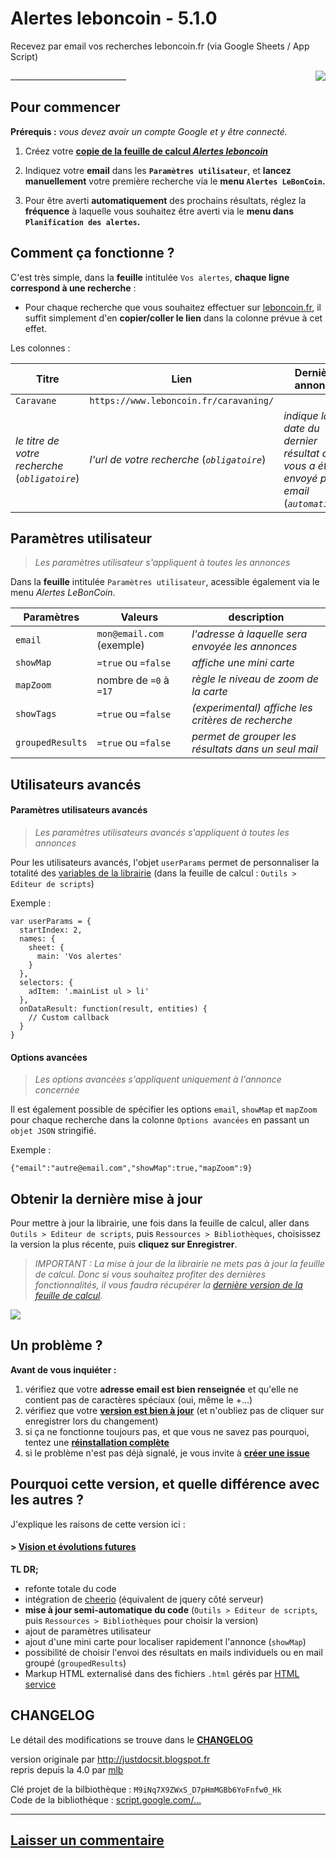 

Alertes leboncoin - 5.1.0
=============================
Recevez par email vos recherches leboncoin.fr (via Google Sheets / App Script)

<div style="float:right;"><img src="https://raw.githubusercontent.com/maximelebreton/alertes-leboncoin/master/main.png"/></div>
_____________________________

Pour commencer
------------------------------------------
**Prérequis :** *vous devez avoir un compte Google et y être connecté.*

1. Créez votre **[copie de la feuille de calcul *Alertes leboncoin*](https://goo.gl/Awjw5f)**  

2. Indiquez votre **email** dans les **`Paramètres utilisateur`**, et **lancez manuellement** votre première recherche via le **menu `Alertes LeBonCoin`.**  

3. Pour être averti **automatiquement** des prochains résultats, réglez la **fréquence** à laquelle vous souhaitez être averti via le **menu dans `Planification des alertes`.**

Comment ça fonctionne ?
----------------------------------
C'est très simple, dans la **feuille** intitulée `Vos alertes`, **chaque ligne correspond à une recherche** :
* Pour chaque recherche que vous souhaitez effectuer sur [leboncoin.fr](https://www.leboncoin.fr), il suffit simplement d'en **copier/coller le lien** dans la colonne prévue à cet effet.

Les colonnes :

Titre | Lien | Dernière annonce | Options avancées
------------ | ------------- | ------------- | -------------  
`Caravane` | `https://www.leboncoin.fr/caravaning/` |  | `{"showMap":true}`
*le titre de votre recherche* (*`obligatoire`*) | *l'url de votre recherche* (*`obligatoire`*) | *indique la date du dernier résultat qui vous a été envoyé par email* (*`automatique`*) | *est un champ qui s'adresse aux utilisateurs avancés* (*`facultatif`*)


Paramètres utilisateur
----------------------
> *Les paramètres utilisateur s'appliquent à toutes les annonces*

Dans la **feuille** intitulée `Paramètres utilisateur`, acessible également via le menu *Alertes LeBonCoin*.

Paramètres | Valeurs | description
------------ | -------------  | -------------  
`email` | `mon@email.com` (exemple) | *l'adresse à laquelle sera envoyée les annonces*
`showMap` | `=true` ou `=false` | *affiche une mini carte* 
`mapZoom` | nombre de `=0` à `=17` | *règle le niveau de zoom de la carte*
`showTags` | `=true` ou `=false` | *(experimental) affiche les critères de recherche*
`groupedResults` | `=true` ou `=false` | *permet de grouper les résultats dans un seul mail*


Utilisateurs avancés
--------------------

#### Paramètres utilisateurs avancés
> *Les paramètres utilisateurs avancés s'appliquent à toutes les annonces*

Pour les utilisateurs avancés, l'objet `userParams` permet de personnaliser la totalité des [variables de la librairie](https://github.com/maximelebreton/alertes-leboncoin/blob/master/Code.gs#L7) (dans la feuille de calcul : `Outils > Editeur de scripts`) 

Exemple :
```
var userParams = {
  startIndex: 2,
  names: {
    sheet: {
      main: 'Vos alertes'
    }
  },
  selectors: {
    adItem: '.mainList ul > li'
  },
  onDataResult: function(result, entities) {
    // Custom callback
  }
}
```

  
#### Options avancées

> *Les options avancées s'appliquent uniquement à l'annonce concernée*

Il est également possible de spécifier les options `email`, `showMap` et `mapZoom` pour chaque recherche dans la colonne `Options avancées` en passant un `objet JSON` stringifié.  

Exemple : 
```
{"email":"autre@email.com","showMap":true,"mapZoom":9}
```

  

Obtenir la dernière mise à jour
----------------------------------
Pour mettre à jour la librairie, une fois dans la feuille de calcul, aller dans `Outils > Editeur de scripts`, puis `Ressources > Bibliothèques`, choisissez la version la plus récente, puis **cliquez sur Enregistrer**.  
> *IMPORTANT : La mise à jour de la librairie ne mets pas à jour la feuille de calcul.
Donc si vous souhaitez profiter des dernières fonctionnalités, il vous faudra récupérer la [dernière version de la feuille de calcul](https://goo.gl/Awjw5f).*

<img src="https://raw.githubusercontent.com/maximelebreton/alertes-leboncoin/master/update.gif"/>



Un problème ?
--------------
**Avant de vous inquiéter :**  
1. vérifiez que votre **adresse email est bien renseignée** et qu'elle ne contient pas de caractères spéciaux (oui, même le +...)  
2. vérifiez que votre **[version est bien à jour](#obtenir-la-dernière-mise-à-jour)** (et n'oubliez pas de cliquer sur enregistrer lors du changement)  
3. si ça ne fonctionne toujours pas, et que vous ne savez pas pourquoi, tentez une **[réinstallation complète](#pour-commencer)**  
4. si le problème n'est pas déjà signalé, je vous invite à **[créer une issue](https://github.com/maximelebreton/alertes-leboncoin/issues)**  


Pourquoi cette version, et quelle différence avec les autres ?
-----------------

J'explique les raisons de cette version ici : 
#### > [Vision et évolutions futures](https://github.com/maximelebreton/alertes-leboncoin/issues/2)

**TL DR;**
* refonte totale du code
* intégration de [cheerio](https://github.com/3846masa/cheerio-gasify) (équivalent de jquery côté serveur)
* **mise à jour semi-automatique du code** (`Outils > Editeur de scripts`, puis `Ressources > Bibliothèques` pour choisir la version)
* ajout de paramètres utilisateur
* ajout d'une mini carte pour localiser rapidement l'annonce (`showMap`)
* possibilité de choisir l'envoi des résultats en mails individuels ou en mail groupé (`groupedResults`)
* Markup HTML externalisé dans des fichiers `.html` gérés par [HTML service](https://developers.google.com/apps-script/guides/html/templates)


CHANGELOG
-------------
Le détail des modifications se trouve dans le **[CHANGELOG](https://github.com/maximelebreton/alertes-leboncoin/blob/master/CHANGELOG.md)**

version originale par http://justdocsit.blogspot.fr  
repris depuis la 4.0 par [mlb](http://www.maximelebreton.com)  

Clé projet de la bilbiothèque : `M9iNq7X9ZWxS_D7pHmMGBb6YoFnfw0_Hk`  
Code de la bibliothèque : [script.google.com/...](https://script.google.com/macros/library/versions/d/15GE-TW-COB9rfq49nF38GDqytbwpK2HMxLQOzdC1JZMGkUCfLqWoG0T4)

_____________________________


[Laisser un commentaire](http://maximelebreton.github.io/alertes-leboncoin/#disqus_thread)
-------------
